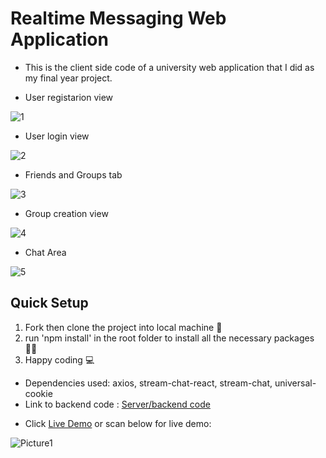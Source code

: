 # Realtime Messaging Web Application
- This is the client side code of a university web application that I did as my final year project.

* User registarion view

![1](https://user-images.githubusercontent.com/77986239/224378312-ea8e5487-4f74-4016-82ea-c8e2c03713a2.png)

* User login view


![2](https://user-images.githubusercontent.com/77986239/224378394-8e055800-7aa7-4f98-8ef4-c38689c27349.png)

* Friends and Groups tab

![3](https://user-images.githubusercontent.com/77986239/224378462-1af17c7c-3fbf-4310-8e0b-430ab1f79384.png)

* Group creation view 

![4](https://user-images.githubusercontent.com/77986239/224378525-0e393494-04a3-4447-aa9e-89e644639a5b.png)

* Chat Area

![5](https://user-images.githubusercontent.com/77986239/224378590-1ea7c050-ff27-4022-a54e-ef9c35ddc76c.png)


## Quick Setup
1. Fork then clone the project into local machine 🍴
1. run 'npm install' in the root folder to install all the necessary packages 👩‍💻
1. Happy coding 💻

* Dependencies used: axios, stream-chat-react, stream-chat, universal-cookie
* Link to backend code : [Server/backend code](https://github.com/iancenry/react-chat-app-server)  

- Click [Live Demo](https://ru-chat.netlify.app/) or scan below for live demo: 

![Picture1](https://user-images.githubusercontent.com/77986239/224475151-2936c982-4082-4558-a2f2-4db9205298ff.png)

